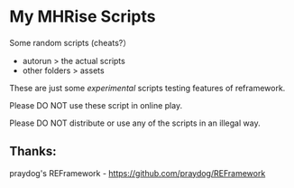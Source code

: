# My MHRise Scripts

Some random scripts (cheats?）

- autorun > the actual scripts
- other folders > assets

These are just some *experimental* scripts testing features of reframework. 

Please DO NOT use these script in online play.

Please DO NOT distribute or use any of the scripts in an illegal way.

## Thanks:
praydog's REFramework - https://github.com/praydog/REFramework
